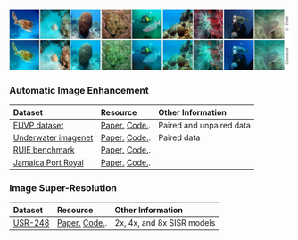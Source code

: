 ![det-1a](/ims/paired_euvp.jpg)

### Automatic Image Enhancement
| Dataset  | Resource   | Other Information |
|:------------------------|:---------------------|:---------------------|
| [EUVP dataset](http://irvlab.cs.umn.edu/resources/euvp-dataset) | [Paper.](https://arxiv.org/abs/1903.09766) [Code.](https://github.com/xahidbuffon/funie-gan). | Paired and unpaired data |
| [Underwater imagenet](http://irvlab.cs.umn.edu/resources/) | [Paper.](https://ieeexplore.ieee.org/document/8460552) [Code.](https://github.com/cameronfabbri/Underwater-Color-Correction). | Paired data |
| [RUIE benchmark](http://irvlab.cs.umn.edu/resources/euvp-dataset) | [Paper.](https://arxiv.org/abs/1901.05320) [Code.](https://github.com/dlut-dimt/Realworld-Underwater-Image-Enhancement-RUIE-Benchmark). |  |
| [Jamaica Port Royal](https://github.com/kskin/WaterGAN/) | [Paper.](https://arxiv.org/abs/1702.07392) [Code.](https://github.com/kskin/WaterGAN/). |  |


### Image Super-Resolution
| Dataset  | Resource   | Other Information |
|:------------------------|:---------------------|:---------------------|
| [USR-248](http://irvlab.cs.umn.edu/resources/usr-248-dataset) | [Paper.](https://arxiv.org/abs/1909.09437) [Code.](https://github.com/xahidbuffon/srdrm). | 2x, 4x, and 8x SISR models |



